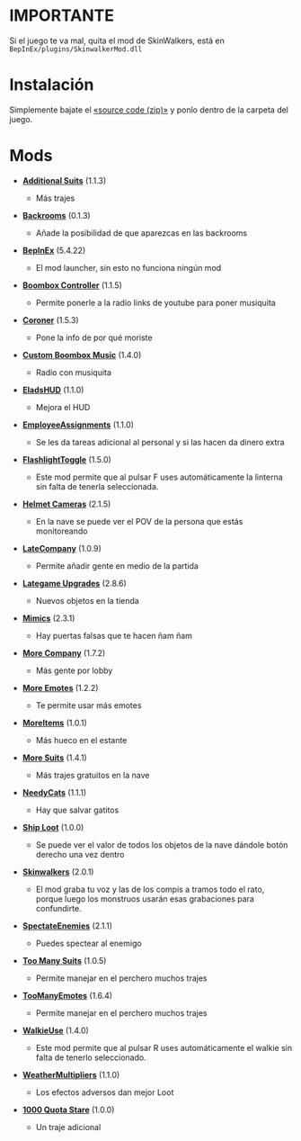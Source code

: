 
# IMPORTANTE
Si el juego te va mal, quita el mod de SkinWalkers, está en `BepInEx/plugins/SkinwalkerMod.dll`

# Instalación
Simplemente bajate el [«source code (zip)»](https://github.com/ProphetLemon/lethal-company-mods/releases/latest) y ponlo dentro de la carpeta del juego.

# Mods

- [**Additional Suits**](https://thunderstore.io/c/lethal-company/p/AlexCodesGames/AdditionalSuits/) (1.1.3)
  - Más trajes

- [**Backrooms**](https://thunderstore.io/c/lethal-company/p/Backrooms/Backrooms/) (0.1.3)
  - Añade la posibilidad de que aparezcas en las backrooms

- [**BepInEx**](https://github.com/BepInEx/BepInEx/releases/latest) (5.4.22)
  - El mod launcher, sin esto no funciona ningún mod

- [**Boombox Controller**](https://thunderstore.io/c/lethal-company/p/KoderTeh/Boombox_Controller/) (1.1.5)
  - Permite ponerle a la radio links de youtube para poner musiquita

- [**Coroner**](https://thunderstore.io/c/lethal-company/p/EliteMasterEric/Coroner/) (1.5.3)
  - Pone la info de por qué moriste

- [**Custom Boombox Music**](https://thunderstore.io/c/lethal-company/p/Steven/Custom_Boombox_Music/) (1.4.0)
  - Radio con musiquita

- [**EladsHUD**](https://thunderstore.io/c/lethal-company/p/EladNLG/EladsHUD/) (1.1.0)
  - Mejora el HUD

- [**EmployeeAssignments**](https://thunderstore.io/c/lethal-company/p/amnsoft/EmployeeAssignments/) (1.1.0)
  - Se les da tareas adicional al personal y si las hacen da dinero extra

- [**FlashlightToggle**](https://thunderstore.io/c/lethal-company/p/Renegades/FlashlightToggle/) (1.5.0)
  - Este mod permite que al pulsar F uses automáticamente la linterna sin falta de tenerla seleccionada.

- [**Helmet Cameras**](https://thunderstore.io/c/lethal-company/p/RickArg/Helmet_Cameras/) (2.1.5)
  - En la nave se puede ver el POV de la persona que estás monitoreando

- [**LateCompany**](https://thunderstore.io/c/lethal-company/p/anormaltwig/LateCompany/) (1.0.9)
  - Permite añadir gente en medio de la partida

- [**Lategame Upgrades**](https://thunderstore.io/c/lethal-company/p/malco/Lategame_Upgrades/) (2.8.6)
  - Nuevos objetos en la tienda

- [**Mimics**](https://thunderstore.io/c/lethal-company/p/x753/Mimics/) (2.3.1)
  - Hay puertas falsas que te hacen ñam ñam

- [**More Company**](https://thunderstore.io/c/lethal-company/p/notnotnotswipez/MoreCompany/) (1.7.2)
  - Más gente por lobby

- [**More Emotes**](https://thunderstore.io/c/lethal-company/p/Sligili/More_Emotes/) (1.2.2)
  - Te permite usar más emotes

- [**MoreItems**](https://thunderstore.io/c/lethal-company/p/Drakorle/MoreItems/) (1.0.1)
  - Más hueco en el estante

- [**More Suits**](https://thunderstore.io/c/lethal-company/p/x753/More_Suits/) (1.4.1)
  - Más trajes gratuitos en la nave

- [**NeedyCats**](https://thunderstore.io/c/lethal-company/p/Jordo/NeedyCats/) (1.1.1)
  - Hay que salvar gatitos

- [**Ship Loot**](https://thunderstore.io/c/lethal-company/p/tinyhoot/ShipLoot/) (1.0.0)
  - Se puede ver el valor de todos los objetos de la nave dándole botón derecho una vez dentro

- [**Skinwalkers**](https://thunderstore.io/c/lethal-company/p/RugbugRedfern/Skinwalkers/) (2.0.1)
  - El mod graba tu voz y las de los compis a tramos todo el rato, porque luego los monstruos usarán esas grabaciones para confundirte.

- [**SpectateEnemies**](https://thunderstore.io/c/lethal-company/p/AllToasters/SpectateEnemies/) (2.1.1)
  - Puedes spectear al enemigo

- [**Too Many Suits**](https://thunderstore.io/c/lethal-company/p/Verity/TooManySuits/) (1.0.5)
  - Permite manejar en el perchero muchos trajes

- [**TooManyEmotes**](https://thunderstore.io/c/lethal-company/p/FlipMods/TooManyEmotes/) (1.6.4)
  - Permite manejar en el perchero muchos trajes

- [**WalkieUse**](https://thunderstore.io/c/lethal-company/p/Renegades/WalkieUse/) (1.4.0)
  - Este mod permite que al pulsar R uses automáticamente el walkie sin falta de tenerlo seleccionado.

- [**WeatherMultipliers**](https://thunderstore.io/c/lethal-company/p/Blorb/WeatherMultipliers/) (1.1.0)
  - Los efectos adversos dan mejor Loot
  
- [**1000 Quota Stare**](https://thunderstore.io/c/lethal-company/p/ManiaBania/1000_Quota_Stare/) (1.0.0)
  - Un traje adicional